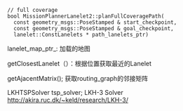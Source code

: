 ```
// full coverage 
bool MissionPlannerLanelet2::planFullCoveragePath(
  const geometry_msgs::PoseStamped & start_checkpoint,
  const geometry_msgs::PoseStamped & goal_checkpoint,
  lanelet::ConstLanelets * path_lanelets_ptr)
```



lanelet_map_ptr_: 加载的地图

getClosestLanelet（）：根据位置获取最近的Lanelet



getAjacentMatrix(); 获取routing_graph的邻接矩阵

LKHTSPSolver tsp_solver; 
LKH-3 Solver http://akira.ruc.dk/~keld/research/LKH-3/